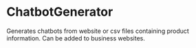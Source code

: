 # ChatbotGenerator
Generates chatbots from website or csv files containing product information. Can be added to business websites.
